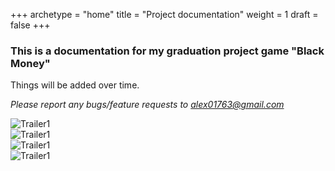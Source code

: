 +++ 
archetype = "home" 
title = "Project documentation" 
weight = 1
draft = false
+++

### This is a documentation for my graduation project game "Black Money"

Things will be added over time.

*Please report any bugs/feature requests to alex01763@gmail.com*
    
![Trailer1](/images/ScreenShot1.png)   
![Trailer1](/images/ScreenShot2.png)   
![Trailer1](/images/Grad_project_trailer4.gif)   
![Trailer1](/images/Grad_project_trailer5.gif)   